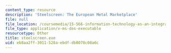 ```yaml
---
content_type: resource
description: 'Steelscreen: The European Metal Marketplace'
file: null
file_location: /coursemedia/15-566-information-technology-as-an-integrating-force-in-manufacturing-spring-2003/eb8aa2ff3011528aebdfdb8078c08a6c_steelscreen.exe
file_type: application/x-ms-dos-executable
resourcetype: Other
title: steelscreen.exe
uid: eb8aa2ff-3011-528a-ebdf-db8078c08a6c
---
```

